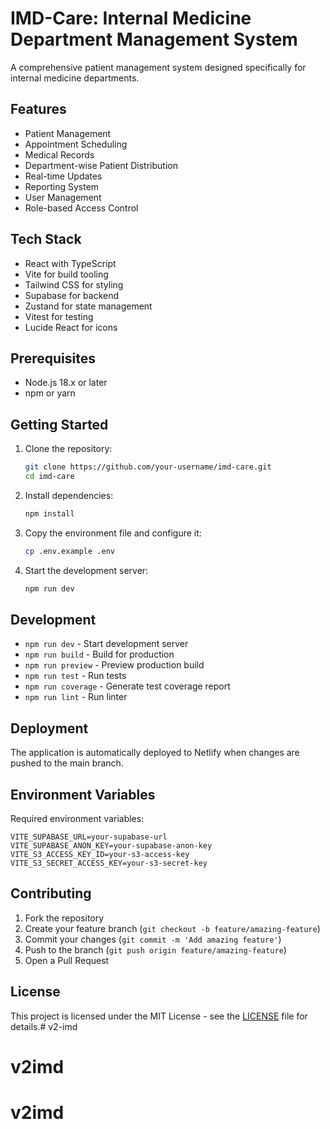 # IMD-Care: Internal Medicine Department Management System

A comprehensive patient management system designed specifically for internal medicine departments.

## Features

- Patient Management
- Appointment Scheduling
- Medical Records
- Department-wise Patient Distribution
- Real-time Updates
- Reporting System
- User Management
- Role-based Access Control

## Tech Stack

- React with TypeScript
- Vite for build tooling
- Tailwind CSS for styling
- Supabase for backend
- Zustand for state management
- Vitest for testing
- Lucide React for icons

## Prerequisites

- Node.js 18.x or later
- npm or yarn

## Getting Started

1. Clone the repository:
   ```bash
   git clone https://github.com/your-username/imd-care.git
   cd imd-care
   ```

2. Install dependencies:
   ```bash
   npm install
   ```

3. Copy the environment file and configure it:
   ```bash
   cp .env.example .env
   ```

4. Start the development server:
   ```bash
   npm run dev
   ```

## Development

- `npm run dev` - Start development server
- `npm run build` - Build for production
- `npm run preview` - Preview production build
- `npm run test` - Run tests
- `npm run coverage` - Generate test coverage report
- `npm run lint` - Run linter

## Deployment

The application is automatically deployed to Netlify when changes are pushed to the main branch.

## Environment Variables

Required environment variables:

```env
VITE_SUPABASE_URL=your-supabase-url
VITE_SUPABASE_ANON_KEY=your-supabase-anon-key
VITE_S3_ACCESS_KEY_ID=your-s3-access-key
VITE_S3_SECRET_ACCESS_KEY=your-s3-secret-key
```

## Contributing

1. Fork the repository
2. Create your feature branch (`git checkout -b feature/amazing-feature`)
3. Commit your changes (`git commit -m 'Add amazing feature'`)
4. Push to the branch (`git push origin feature/amazing-feature`)
5. Open a Pull Request

## License

This project is licensed under the MIT License - see the [LICENSE](LICENSE) file for details.# v2-imd
# v2imd
# v2imd
